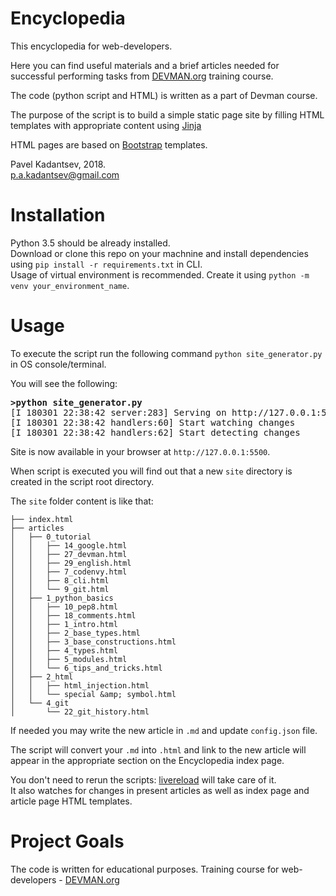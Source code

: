 # Encyclopedia

This encyclopedia for web-developers.

Here you can find useful materials and a brief articles needed for successful performing tasks from [DEVMAN.org](https://devman.org) training course. <br />

The code (python script and HTML) is written as a part of Devman course.<br />

The purpose of the script is to build a simple static page site by filling HTML templates with appropriate content using [Jinja](http://jinja.pocoo.org/) <br />

HTML pages are based on [Bootstrap](https://getbootstrap.com) templates.


Pavel Kadantsev, 2018. <br/>
p.a.kadantsev@gmail.com


# Installation

Python 3.5 should be already installed. <br />
Download or clone this repo on your machnine and install dependencies using ```pip install -r requirements.txt``` in CLI. <br />
Usage of virtual environment is recommended. Create it using ```python -m venv your_environment_name```.


# Usage

To execute the script run the following command ```python site_generator.py``` in OS console/terminal.

You will see the following:

<pre>
<b>>python site_generator.py </b>
[I 180301 22:38:42 server:283] Serving on http://127.0.0.1:5500
[I 180301 22:38:42 handlers:60] Start watching changes
[I 180301 22:38:42 handlers:62] Start detecting changes
</pre>

Site is now available in your browser at ```http://127.0.0.1:5500```.


When script is executed you will find out that a new ```site``` directory is created in the script root directory.

The ```site``` folder content is like that:

```
├── index.html
├── articles
│   ├── 0_tutorial
│   │   ├── 14_google.html
│   │   ├── 27_devman.html
│   │   ├── 29_english.html
│   │   ├── 7_codenvy.html
│   │   ├── 8_cli.html
│   │   └── 9_git.html
│   ├── 1_python_basics
│   │   ├── 10_pep8.html
│   │   ├── 18_comments.html
│   │   ├── 1_intro.html
│   │   ├── 2_base_types.html
│   │   ├── 3_base_constructions.html
│   │   ├── 4_types.html
│   │   ├── 5_modules.html
│   │   └── 6_tips_and_tricks.html
│   ├── 2_html
│   │   ├── html_injection.html
│   │   └── special &amp; symbol.html
│   └── 4_git
│       └── 22_git_history.html
```

If needed you may write the new article in ```.md``` and update ```config.json``` file. <br />

The script will convert your ```.md``` into ```.html``` and link to the new article will appear in the appropriate section on the Encyclopedia index page. <br />

You don't need to rerun the scripts: [livereload](https://pypi.python.org/pypi/livereload/2.5.1) will take care of it. <br />
It also watches for changes in present articles as well as index page and article page HTML templates. <br />


# Project Goals

The code is written for educational purposes. Training course for web-developers - [DEVMAN.org](https://devman.org)
